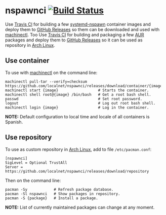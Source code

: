 # nspawnci [![Build Status](https://travis-ci.org/localnet/nspawnci.svg?branch=master)](https://travis-ci.org/localnet/nspawnci)                                                                                                                                               
                                                                                                                                                                                                                                                                               
Use [Travis CI](https://travis-ci.org/localnet/nspawnci) for building a few [systemd-nspawn](https://www.freedesktop.org/software/systemd/man/systemd-nspawn.html) container images and deploy them to [GitHub Releases](https://github.com/localnet/nspawnci/releases/tag/container) so them can be downloaded and used with [machinectl](https://www.freedesktop.org/software/systemd/man/machinectl.html). Too Use [Travis CI](https://travis-ci.org/localnet/nspawnci) for building and packaging a few [AUR](https://aur.archlinux.org) packages and deploy them to [GitHub Releases](https://github.com/localnet/nspawnci/releases/tag/repository) so it can be used as repository in [Arch Linux](https://www.archlinux.org).

## Use container

To use with [machinectl](https://www.freedesktop.org/software/systemd/man/machinectl.html) on the command line:

```
machinectl pull-tar --verify=checksum https://github.com/localnet/nspawnci/releases/download/container/{image}.tar.xz
machinectl start {image}                  # Starts the container.
machinectl shell root@{image} /bin/bash   # Get a root bash shell.
passwd                                    # Set root password.
logout                                    # Log out root bash shell.
machinectl login {image}                  # Log in the container.
```

**NOTE:** Default configuration to local time and locale of all containers is Spanish.

## Use repository

To use as custom repository in [Arch Linux](https://www.archlinux.org), add to file `/etc/pacman.conf`:

```
[nspawnci]
SigLevel = Optional TrustAll
Server = https://github.com/localnet/nspawnci/releases/download/repository
```

Then on the command line:

```
pacman -Sy            # Refresh package database.
pacman -Sl nspawnci   # Show packages in repository.
pacman -S {package}   # Install a package.
```

**NOTE:** List of currently maintained packages can change at any moment.
